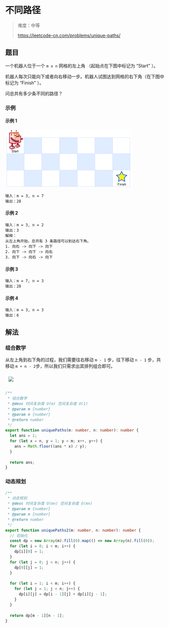 # 不同路径

> 难度：中等
>
> https://leetcode-cn.com/problems/unique-paths/

## 题目

一个机器人位于一个 `m x n` 网格的左上角 （起始点在下图中标记为 “Start” ）。

机器人每次只能向下或者向右移动一步。机器人试图达到网格的右下角（在下图中标记为
“Finish” ）。

问总共有多少条不同的路径？

### 示例

#### 示例 1

![unique-paths.png](../../assets/images/unique-paths.png)

```
输入：m = 3, n = 7
输出：28
```

#### 示例 2

```
输入：m = 3, n = 2
输出：3
解释：
从左上角开始，总共有 3 条路径可以到达右下角。
1. 向右 -> 向下 -> 向下
2. 向下 -> 向下 -> 向右
3. 向下 -> 向右 -> 向下
```

#### 示例 3

```
输入：m = 7, n = 3
输出：28
```

#### 示例 4

```
输入：m = 3, n = 3
输出：6
```

## 解法

### 组合数学

从左上角到右下角的过程，我们需要往右移动 `m - 1` 步，往下移动 `n - 1` 步，共移动
`m + n - 2`步，所以我们只需求出其排列组合即可。

 <img style="background: #fff;padding: 10px" src="http://latex.codecogs.com/svg.latex?C^{m-1}_{m+n-2}=\frac{(m+n-2)(m+n-3)...n}{(m-1)!}" />

```typescript
/**
 * 组合数学
 * @desc 时间复杂度 O(m) 空间复杂度 O(1)
 * @param m {number}
 * @param n {number}
 * @return number
 */
export function uniquePaths(m: number, n: number): number {
  let ans = 1;
  for (let x = n, y = 1; y < m; x++, y++) {
    ans = Math.floor((ans * x) / y);
  }

  return ans;
}
```

### 动态规划

```typescript
/**
 * 动态规划
 * @desc 时间复杂度 O(mn) 空间复杂度 O(mn)
 * @param m {number}
 * @param n {number}
 * @return number
 */
export function uniquePaths2(m: number, n: number): number {
  // 初始化
  const dp = new Array(m).fill(0).map(() => new Array(n).fill(0));
  for (let i = 0; i < m; i++) {
    dp[i][0] = 1;
  }
  for (let j = 0; j < n; j++) {
    dp[0][j] = 1;
  }

  for (let i = 1; i < m; i++) {
    for (let j = 1; j < n; j++) {
      dp[i][j] = dp[i - 1][j] + dp[i][j - 1];
    }
  }

  return dp[m - 1][n - 1];
}
```
